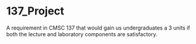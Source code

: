 # 137_Project
A requirement in CMSC 137 that would gain us undergraduates a 3 units if both the lecture and laboratory components are satisfactory.
